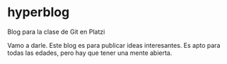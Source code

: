 # hyperblog
Blog para la clase de Git en Platzi

Vamo a darle. Este blog es para publicar ideas interesantes.
Es apto para todas las edades, pero hay que tener una mente abierta.
